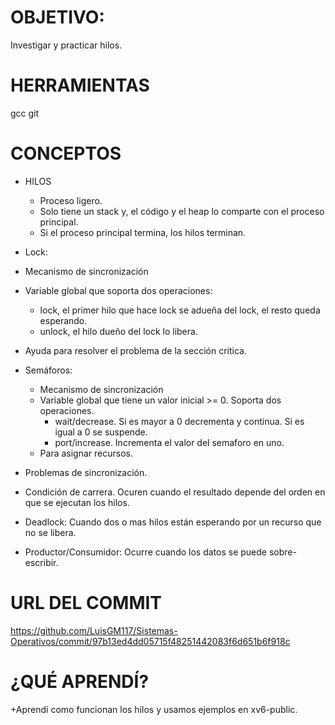 # OBJETIVO:
Investigar y practicar hilos.

# HERRAMIENTAS
gcc
git

# CONCEPTOS
+ HILOS
  + Proceso ligero.
  + Solo tiene un stack y, el código y el heap lo comparte con el proceso principal.
  + Si el proceso principal termina, los hilos terminan.
  
 + Lock:
  + Mecanismo de sincronización 
  + Variable global que soporta dos operaciones:
    + lock, el primer hilo que hace lock se adueña del lock, el resto queda esperando.
    + unlock, el hilo dueño del lock lo libera.
  + Ayuda para resolver el problema de la sección crítica.
  
+ Semáforos:
  + Mecanismo de sincronización
  + Variable global que tiene un valor inicial >= 0. Soporta dos operaciones.
    + wait/decrease. Si es mayor a 0 decrementa y continua. Si es igual a 0 se suspende.
    + port/increase. Incrementa el valor del semaforo en uno. 
  + Para asignar recursos.
  
 + Problemas de sincronización.
  + Condición de carrera. Ocuren cuando el resultado depende del orden en que se ejecutan los hilos.
  + Deadlock: Cuando dos o mas hilos están esperando por un recurso que no se libera.
  + Productor/Consumidor: Ocurre cuando los datos se puede sobre-escribir.
  

# URL DEL COMMIT

https://github.com/LuisGM117/Sistemas-Operativos/commit/97b13ed4dd05715f48251442083f6d651b6f918c

# ¿QUÉ APRENDÍ?
  
  +Aprendí como funcionan los hilos y usamos ejemplos en xv6-public.
